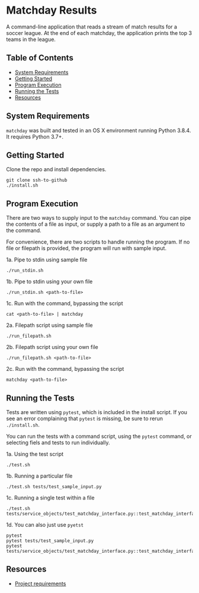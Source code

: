 # Matchday Results

A command-line application that reads a stream of match results for a soccer league. At the end of each matchday, the application prints the top 3 teams in the league.

## Table of Contents
* [System Requirements](#system-requirements)
* [Getting Started](#getting-started)
* [Program Execution](#program-execution)
* [Running the Tests](#running-the-tests)
* [Resources](#resources)

## System Requirements <a name="system-requirements"></a>
`matchday` was built and tested in an OS X environment running Python 3.8.4. It requires Python 3.7+.

## Getting Started <a name="getting-started"></a>
Clone the repo and install dependencies.
```
git clone ssh-to-github
./install.sh
```

## Program Execution <a name="program-execution"></a>
There are two ways to supply input to the `matchday` command. You can pipe the contents of a file as input, or supply a path to a file as an argument to the command.

For convenience, there are two scripts to handle running the program. If no file or filepath is provided, the program will run with sample input.

1a. Pipe to stdin using sample file
```
./run_stdin.sh
```

1b. Pipe to stdin using your own file 
```
./run_stdin.sh <path-to-file>
```

1c. Run with the command, bypassing the script
```
cat <path-to-file> | matchday
```

2a. Filepath script using sample file
```
./run_filepath.sh
```

2b. Filepath script using your own file
```
./run_filepath.sh <path-to-file>
```

2c. Run with the command, bypassing the script
```
matchday <path-to-file>
```

## Running the Tests <a name="running-the-tests"></a>
Tests are written using `pytest`, which is included in the install script. If you see an error complaining that `pytest` is missing, be sure to rerun `./install.sh`.

You can run the tests with a command script, using the `pytest` command, or selecting fiels and tests to run individually.

1a. Using the test script
```
./test.sh
```

1b. Running a particular file
```
./test.sh tests/test_sample_input.py
```

1c. Running a single test within a file
```
./test.sh tests/service_objects/test_matchday_interface.py::test_matchday_interface_init
```

1d. You can also just use `pyetst`
```
pytest
pytest tests/test_sample_input.py
pytest tests/service_objects/test_matchday_interface.py::test_matchday_interface_init
```

## Resources <a name="resources"></a>
* [Project requirements](./PROMPT.md)
